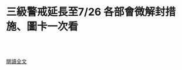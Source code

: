 # 三級警戒延長至7/26 各部會微解封措施、圖卡一次看

<!--more-->
<!--453-->
<br><br/>


[閱讀全文](https://www.cna.com.tw/news/firstnews/202107085008.aspx)


